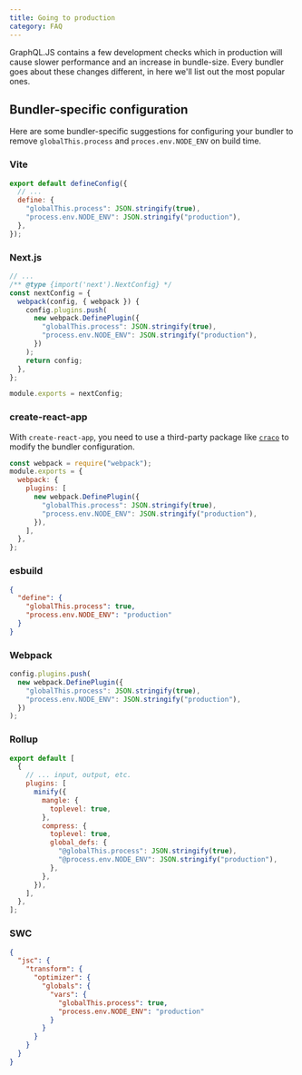 ```yaml
---
title: Going to production
category: FAQ
---
```


GraphQL.JS contains a few development checks which in production will cause slower performance and
an increase in bundle-size. Every bundler goes about these changes different, in here we'll list
out the most popular ones.

## Bundler-specific configuration

Here are some bundler-specific suggestions for configuring your bundler to remove `globalThis.process` and `proces.env.NODE_ENV` on build time.

### Vite

```js
export default defineConfig({
  // ...
  define: {
    "globalThis.process": JSON.stringify(true),
    "process.env.NODE_ENV": JSON.stringify("production"),
  },
});
```

### Next.js

```js
// ...
/** @type {import('next').NextConfig} */
const nextConfig = {
  webpack(config, { webpack }) {
    config.plugins.push(
      new webpack.DefinePlugin({
        "globalThis.process": JSON.stringify(true),
        "process.env.NODE_ENV": JSON.stringify("production"),
      })
    );
    return config;
  },
};

module.exports = nextConfig;
```

### create-react-app

With `create-react-app`, you need to use a third-party package like [`craco`](https://craco.js.org/) to modify the bundler configuration.

```js
const webpack = require("webpack");
module.exports = {
  webpack: {
    plugins: [
      new webpack.DefinePlugin({
        "globalThis.process": JSON.stringify(true),
        "process.env.NODE_ENV": JSON.stringify("production"),
      }),
    ],
  },
};
```

### esbuild

```json
{
  "define": {
    "globalThis.process": true,
    "process.env.NODE_ENV": "production"
  }
}
```

### Webpack

```js
config.plugins.push(
  new webpack.DefinePlugin({
    "globalThis.process": JSON.stringify(true),
    "process.env.NODE_ENV": JSON.stringify("production"),
  })
);
```

### Rollup

```js
export default [
  {
    // ... input, output, etc.
    plugins: [
      minify({
        mangle: {
          toplevel: true,
        },
        compress: {
          toplevel: true,
          global_defs: {
            "@globalThis.process": JSON.stringify(true),
            "@process.env.NODE_ENV": JSON.stringify("production"),
          },
        },
      }),
    ],
  },
];
```

### SWC

```json title=".swcrc"
{
  "jsc": {
    "transform": {
      "optimizer": {
        "globals": {
          "vars": {
            "globalThis.process": true,
            "process.env.NODE_ENV": "production"
          }
        }
      }
    }
  }
}
```

